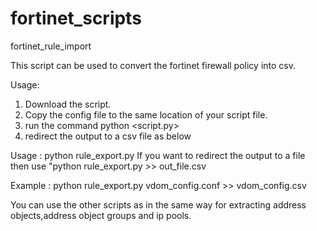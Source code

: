 # fortinet_scripts
fortinet_rule_import

This script can be used to convert the fortinet firewall policy into csv.

Usage:

1. Download the script.
2. Copy the config file to the same location of your script file.
3. run the command python <script.py> 
4. redirect the output to a csv file as below

Usage : python rule_export.py <file name as an argument> 
  If you want to redirect the output to a file then use "python rule_export.py <file name as an argument> >> out_file.csv

 Example : python rule_export.py vdom_config.conf >> vdom_config.csv
  
  You can use the other scripts as in the same way for extracting address objects,address object groups and ip pools.
